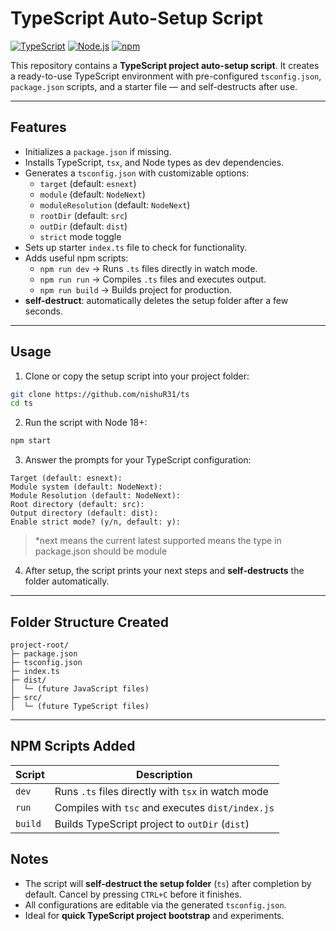 # TypeScript Auto-Setup Script

[![TypeScript](https://img.shields.io/badge/TypeScript%20ESNext-blue?logo=typescript&style=flat&logoColor=black)](https://www.typescriptlang.org/)
[![Node.js](https://img.shields.io/badge/Node.js-green?logo=node.js&style=flat&logoColor=black)](https://nodejs.org/)
[![npm](https://img.shields.io/badge/npm-red?logo=npm&style=flat&logoColor=black)](https://www.npmjs.com/)

This repository contains a **TypeScript project auto-setup script**. It creates a ready-to-use TypeScript environment with pre-configured `tsconfig.json`, `package.json` scripts, and a starter file — and self-destructs after use.

---

## Features

- Initializes a `package.json` if missing.
- Installs TypeScript, `tsx`, and Node types as dev dependencies.
- Generates a `tsconfig.json` with customizable options:
  - `target` (default: `esnext`)
  - `module` (default: `NodeNext`)
  - `moduleResolution` (default: `NodeNext`)
  - `rootDir` (default: `src`)
  - `outDir` (default: `dist`)
  - `strict` mode toggle
- Sets up starter `index.ts` file to check for functionality.
- Adds useful npm scripts:
  - `npm run dev` → Runs `.ts` files directly in watch mode.
  - `npm run run` → Compiles `.ts` files and executes output.
  - `npm run build` → Builds project for production.
- **self-destruct**: automatically deletes the setup folder after a few seconds.

---

## Usage

1. Clone or copy the setup script into your project folder:

```bash
git clone https://github.com/nishuR31/ts
cd ts
```

2. Run the script with Node 18+:

```bash
npm start
```

3. Answer the prompts for your TypeScript configuration:

```
Target (default: esnext):
Module system (default: NodeNext):
Module Resolution (default: NodeNext):
Root directory (default: src):
Output directory (default: dist):
Enable strict mode? (y/n, default: y):
```

> \*next means the current latest supported means the type in package.json should be module

4. After setup, the script prints your next steps and **self-destructs** the folder automatically.

---

## Folder Structure Created

```
project-root/
├─ package.json
├─ tsconfig.json
├─ index.ts
├─ dist/
│  └─ (future JavaScript files)
├─ src/
│  └─ (future TypeScript files)
```

---

## NPM Scripts Added

| Script  | Description                                        |
| ------- | -------------------------------------------------- |
| `dev`   | Runs `.ts` files directly with `tsx` in watch mode |
| `run`   | Compiles with `tsc` and executes `dist/index.js`   |
| `build` | Builds TypeScript project to `outDir` (`dist`)     |



## Notes

- The script will **self-destruct the setup folder** (`ts`) after completion by default. Cancel by pressing `CTRL+C` before it finishes.
- All configurations are editable via the generated `tsconfig.json`.
- Ideal for **quick TypeScript project bootstrap** and experiments.
